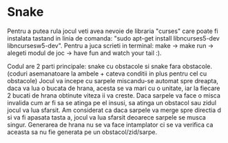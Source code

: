 # Snake

Pentru a putea rula jocul veti avea nevoie de libraria "curses" care poate fi instalata tastand in linia de comanda: "sudo apt-get install libncurses5-dev libncursesw5-dev".
Pentru a juca scrieti in terminal: make -> make run -> alegeti modul de joc -> have fun and watch your tail :).

Codul are 2 parti principale: snake cu obstacole si snake fara obstacole. (coduri asemanatoare la ambele + cateva conditii in plus pentru cel cu obstacole)
Jocul va incepe cu sarpele miscandu-se automat spre dreapta, daca va lua o bucata de hrana, acesta se va mari cu o unitate, iar la fiecare 2 bucati de hrana obtinute viteza ii va creste. Daca sarpele va face o misca invalida cum ar fi sa se atinga pe el insusi, sa atinga un obstacol sau zidul jocul va lua sfarsit. Am considerat ca daca sarpele va merge spre directia d si va fi apasata tasta a, jocul va lua sfarsit deoarece sarpele se musca singur.
Generarea de hrana nu se va face intamplator ci se va verifica ca aceasta sa nu fie generata pe un obstacol/zid/sarpe.
